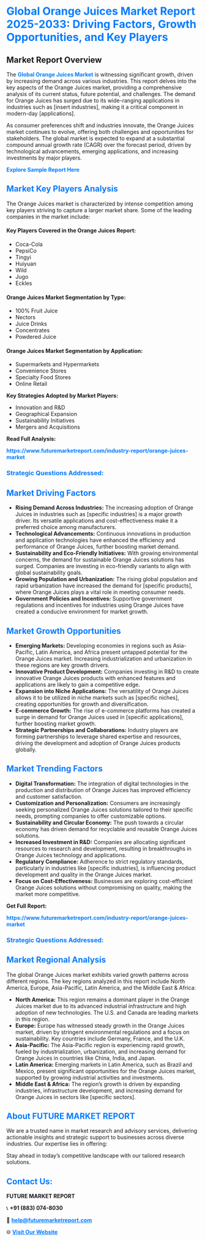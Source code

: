 <h1 style="color: #007BFF;">Global Orange Juices Market Report 2025-2033: Driving Factors, Growth Opportunities, and Key Players</h1>

<section id="overview">
<h2>Market Report Overview</h2>
<p>The <a href="https://www.futuremarketreport.com/industry-report/orange-juices-market" style="color: #007BFF; text-decoration: none;"><strong>Global Orange Juices Market</strong></a> is witnessing significant growth, driven by increasing demand across various industries. This report delves into the key aspects of the Orange Juices market, providing a comprehensive analysis of its current status, future potential, and challenges. The demand for Orange Juices has surged due to its wide-ranging applications in industries such as [insert industries], making it a critical component in modern-day [applications].</p>
<p>As consumer preferences shift and industries innovate, the Orange Juices market continues to evolve, offering both challenges and opportunities for stakeholders. The global market is expected to expand at a substantial compound annual growth rate (CAGR) over the forecast period, driven by technological advancements, emerging applications, and increasing investments by major players.</p>
</section>

<section id="overview">
<p><a href="https://www.futuremarketreport.com/request-sample/reportId=109796" style="color: #007BFF; text-decoration: none;"><strong>Explore Sample Report Here</strong></a></p>
</section>

<section id="key-players">
<h2 style="color: #007BFF;">Market Key Players Analysis</h2>
<p>The Orange Juices market is characterized by intense competition among key players striving to capture a larger market share. Some of the leading companies in the market include:</p>
<h4>Key Players Covered in the Orange Juices Report:</h4>
<ul><li>Coca-Cola</li><li>PepsiCo</li><li>Tingyi</li><li>Huiyuan</li><li>Wild</li><li>Jugo</li><li>Eckles</li></ul>
<h4>Orange Juices Market Segmentation by Type:</h4>
<ul><li>100% Fruit Juice</li><li>Nectors</li><li>Juice Drinks</li><li>Concentrates</li><li>Powdered Juice</li></ul>

<h4>Orange Juices Market Segmentation by Application:</h4>
<ul><li>Supermarkets and Hypermarkets</li><li>Convenience Stores</li><li>Specialty Food Stores</li><li>Online Retail</li></ul>
<p><strong>Key Strategies Adopted by Market Players:</strong></p>
<ul>
<li>Innovation and R&D</li>
<li>Geographical Expansion</li>
<li>Sustainability Initiatives</li>
<li>Mergers and Acquisitions</li>
</ul>
</section>

<section>
<p><strong>Read Full Analysis: </strong></p><a href="https://www.futuremarketreport.com/industry-report/orange-juices-market" style="color: #007BFF; text-decoration: none;"><strong>https://www.futuremarketreport.com/industry-report/orange-juices-market</strong></a>
<h3 style="color: #007BFF;">Strategic Questions Addressed:</h3>
</section>

<section id="driving-factors">
<h2 style="color: #007BFF;">Market Driving Factors</h2>
<ul>
<li><strong>Rising Demand Across Industries:</strong> The increasing adoption of Orange Juices in industries such as [specific industries] is a major growth driver. Its versatile applications and cost-effectiveness make it a preferred choice among manufacturers.</li>
<li><strong>Technological Advancements:</strong> Continuous innovations in production and application technologies have enhanced the efficiency and performance of Orange Juices, further boosting market demand.</li>
<li><strong>Sustainability and Eco-Friendly Initiatives:</strong> With growing environmental concerns, the demand for sustainable Orange Juices solutions has surged. Companies are investing in eco-friendly variants to align with global sustainability goals.</li>
<li><strong>Growing Population and Urbanization:</strong> The rising global population and rapid urbanization have increased the demand for [specific products], where Orange Juices plays a vital role in meeting consumer needs.</li>
<li><strong>Government Policies and Incentives:</strong> Supportive government regulations and incentives for industries using Orange Juices have created a conducive environment for market growth.</li>
</ul>
</section>

<section id="growth-opportunities">
<h2 style="color: #007BFF;">Market Growth Opportunities</h2>
<ul>
<li><strong>Emerging Markets:</strong> Developing economies in regions such as Asia-Pacific, Latin America, and Africa present untapped potential for the Orange Juices market. Increasing industrialization and urbanization in these regions are key growth drivers.</li>
<li><strong>Innovative Product Development:</strong> Companies investing in R&D to create innovative Orange Juices products with enhanced features and applications are likely to gain a competitive edge.</li>
<li><strong>Expansion into Niche Applications:</strong> The versatility of Orange Juices allows it to be utilized in niche markets such as [specific niches], creating opportunities for growth and diversification.</li>
<li><strong>E-commerce Growth:</strong> The rise of e-commerce platforms has created a surge in demand for Orange Juices used in [specific applications], further boosting market growth.</li>
<li><strong>Strategic Partnerships and Collaborations:</strong> Industry players are forming partnerships to leverage shared expertise and resources, driving the development and adoption of Orange Juices products globally.</li>
</ul>
</section>

<section id="trending-factors">
<h2 style="color: #007BFF;">Market Trending Factors</h2>
<ul>
<li><strong>Digital Transformation:</strong> The integration of digital technologies in the production and distribution of Orange Juices has improved efficiency and customer satisfaction.</li>
<li><strong>Customization and Personalization:</strong> Consumers are increasingly seeking personalized Orange Juices solutions tailored to their specific needs, prompting companies to offer customizable options.</li>
<li><strong>Sustainability and Circular Economy:</strong> The push towards a circular economy has driven demand for recyclable and reusable Orange Juices solutions.</li>
<li><strong>Increased Investment in R&D:</strong> Companies are allocating significant resources to research and development, resulting in breakthroughs in Orange Juices technology and applications.</li>
<li><strong>Regulatory Compliance:</strong> Adherence to strict regulatory standards, particularly in industries like [specific industries], is influencing product development and quality in the Orange Juices market.</li>
<li><strong>Focus on Cost-Effectiveness:</strong> Businesses are exploring cost-efficient Orange Juices solutions without compromising on quality, making the market more competitive.</li>
</ul>
</section>

<section>
<p><strong>Get Full Report: </strong></p><a href="https://www.futuremarketreport.com/industry-report/orange-juices-market" style="color: #007BFF; text-decoration: none;"><strong>https://www.futuremarketreport.com/industry-report/orange-juices-market</strong></a>
<h3 style="color: #007BFF;">Strategic Questions Addressed:</h3>
</section>


<section id="regional-analysis">
<h2 style="color: #007BFF;">Market Regional Analysis</h2>
<p>The global Orange Juices market exhibits varied growth patterns across different regions. The key regions analyzed in this report include North America, Europe, Asia-Pacific, Latin America, and the Middle East & Africa:</p>
<ul>
<li><strong>North America:</strong> This region remains a dominant player in the Orange Juices market due to its advanced industrial infrastructure and high adoption of new technologies. The U.S. and Canada are leading markets in this region.</li>
<li><strong>Europe:</strong> Europe has witnessed steady growth in the Orange Juices market, driven by stringent environmental regulations and a focus on sustainability. Key countries include Germany, France, and the U.K.</li>
<li><strong>Asia-Pacific:</strong> The Asia-Pacific region is experiencing rapid growth, fueled by industrialization, urbanization, and increasing demand for Orange Juices in countries like China, India, and Japan.</li>
<li><strong>Latin America:</strong> Emerging markets in Latin America, such as Brazil and Mexico, present significant opportunities for the Orange Juices market, supported by growing industrial activities and investments.</li>
<li><strong>Middle East & Africa:</strong> The region’s growth is driven by expanding industries, infrastructure development, and increasing demand for Orange Juices in sectors like [specific sectors].</li>
</ul>
</section>

<footer>
<h2 style="color: #007BFF;">About FUTURE MARKET REPORT</h2>
<p>We are a trusted name in market research and advisory services, delivering actionable insights and strategic support to businesses across diverse industries. Our expertise lies in offering:</p>

<p>Stay ahead in today’s competitive landscape with our tailored research solutions.</p>

<h2 style="color: #007BFF;">Contact Us:</h2>
<p><strong>FUTURE MARKET REPORT</strong></p>
<p>📞 <strong>+91 (883) 074-8030</strong></p>
<p>📧 <strong><a href="mailto:help@futuremarketreport.com" style="color: #007BFF;">help@futuremarketreport.com</a></strong></p>
<p>🌐 <strong><a href="https://www.futuremarketreport.com/" style="color: #007BFF;">Visit Our Website</a></strong></p>
</footer>